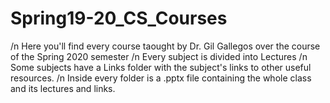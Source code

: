# Spring19-20_CS_Courses

/n Here you'll find every course taought by Dr. Gil Gallegos over the course of the Spring 2020 semester
/n Every subject is divided into Lectures
/n Some subjects have a Links folder with the subject's links to other useful resources. 
/n Inside every folder is a .pptx file containing the whole class and its lectures and links.
